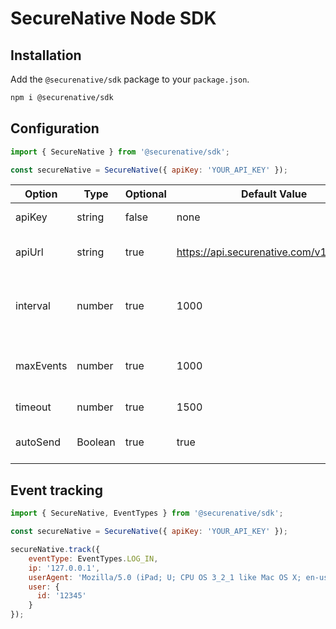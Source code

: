 # SecureNative Node SDK

## Installation

Add the `@securenative/sdk` package to your `package.json`.

```bash
npm i @securenative/sdk
```

## Configuration

```js
import { SecureNative } from '@securenative/sdk';

const secureNative = SecureNative({ apiKey: 'YOUR_API_KEY' });
```

| Option | Type | Optional | Default Value | Description |
| -------| -------| -------| -------| -------------------------------------------------|
| apiKey | string | false | none | SecureNative api key |
| apiUrl | string | true | https://api.securenative.com/v1/collector | Default api base address|
| interval| number | true | 1000 | Default interval for SDK to try to persist events|  
| maxEvents | number | true | 1000 | Max in-memory events queue| 
| timeout | number | true | 1500 | API call timeout in ms|
| autoSend | Boolean | true | true | Should api auto send the events|

## Event tracking

```js
import { SecureNative, EventTypes } from '@securenative/sdk';

const secureNative = SecureNative({ apiKey: 'YOUR_API_KEY' });

secureNative.track({
    eventType: EventTypes.LOG_IN,
    ip: '127.0.0.1',
    userAgent: 'Mozilla/5.0 (iPad; U; CPU OS 3_2_1 like Mac OS X; en-us) AppleWebKit/531.21.10 (KHTML, like Gecko) Mobile/7B405',
    user: {
      id: '12345'
    }
});
```